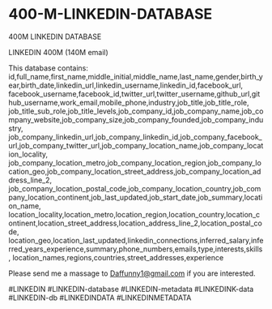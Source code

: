 # 400-M-LINKEDIN-DATABASE
400M LINKEDIN DATABASE

LINKEDIN 400M (140M  email)

This database contains:
id,full_name,first_name,middle_initial,middle_name,last_name,gender,birth_year,birth_date,linkedin_url,linkedin_username,linkedin_id,facebook_url,
facebook_username,facebook_id,twitter_url,twitter_username,github_url,github_username,work_email,mobile_phone,industry,job_title,job_title_role,
job_title_sub_role,job_title_levels,job_company_id,job_company_name,job_company_website,job_company_size,job_company_founded,job_company_industry,
job_company_linkedin_url,job_company_linkedin_id,job_company_facebook_url,job_company_twitter_url,job_company_location_name,job_company_location_locality,
job_company_location_metro,job_company_location_region,job_company_location_geo,job_company_location_street_address,job_company_location_address_line_2,
job_company_location_postal_code,job_company_location_country,job_company_location_continent,job_last_updated,job_start_date,job_summary,location_name,
location_locality,location_metro,location_region,location_country,location_continent,location_street_address,location_address_line_2,location_postal_code,
location_geo,location_last_updated,linkedin_connections,inferred_salary,inferred_years_experience,summary,phone_numbers,emails,type,interests,skills,
location_names,regions,countries,street_addresses,experience

Please send me a massage to Daffunny1@gmail.com if you are interested.

#LINKEDIN #LINKEDIN-database #LINKEDIN-metadata #LINKEDINK-data #LINKEDIN-db #LINKEDINDATA #LINKEDINMETADATA

